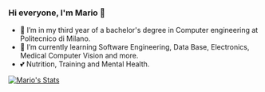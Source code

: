 ### Hi everyone, I'm Mario 👋

- 🔭 I’m in my third year of a bachelor's degree in Computer engineering at Politecnico di Milano.
- 🌱 I’m currently learning Software Engineering, Data Base, Electronics, Medical Computer Vision and more.
- 💕 Nutrition, Training and Mental Health.

<p align="left">
  <a href="https://github.com/MarioCapodanno" class="rich-diff-level-one">
    <img src="https://github-readme-stats.vercel.app/api?username=MarioCapodanno&theme=dracula&hide_border=true" alt="Mario's Stats" >
  </a>
</p>
